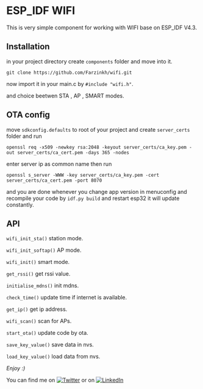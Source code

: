 # ESP_IDF WIFI
This is very simple component for working with WIFI base on ESP_IDF V4.3.
 
## Installation
in your project directory create `components` folder and move into it.

 `git clone https://github.com/Farzinkh/wifi.git`

 now import it in your main.c by `#include "wifi.h"`.

 and choice beetwen STA , AP , SMART modes.
## OTA config
move `sdkconfig.defaults` to root of your project and create `server_certs` folder and run

`openssl req -x509 -newkey rsa:2048 -keyout server_certs/ca_key.pem -out server_certs/ca_cert.pem -days 365 -nodes`

enter server ip as common name then run 

`openssl s_server -WWW -key server_certs/ca_key.pem -cert server_certs/ca_cert.pem -port 8070`

and you are done whenever you change app version in menuconfig and recompile your code by `idf.py build`
and restart esp32 it will update constantly.

## API
`wifi_init_sta()` station mode.

`wifi_init_softap()` AP mode.

`wifi_init()` smart mode.

`get_rssi()` get rssi value.

`initialise_mdns()` init mdns.

`check_time()` update time if internet is available.

`get_ip()` get ip address.

`wifi_scan()` scan for APs.

`start_ota()` update code by ota.

`save_key_value()` save data in nvs.

`load_key_value()` load data from nvs.

 *Enjoy :)*

 You can find me on [![Twitter][1.2]][1] or on [![LinkedIn][3.2]][2]

<!-- Icons -->

[1.2]: http://i.imgur.com/wWzX9uB.png (twitter icon without padding)
[3.2]: https://raw.githubusercontent.com/MartinHeinz/MartinHeinz/master/linkedin-3-16.png (LinkedIn icon without padding)

<!-- Links to your social media accounts -->

[1]: https://twitter.com/FarzinKhodavei1
[2]: https://www.linkedin.com/in/farzin-khodaveisi-84288a18a/
